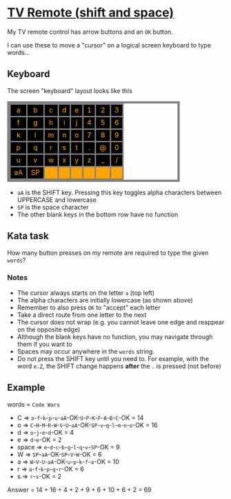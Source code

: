 # [TV Remote (shift and space)](https://www.codewars.com/kata/tv-remote-shift-and-space "https://www.codewars.com/kata/5b277e94b6989dd1d9000009")

My TV remote control has arrow buttons and an `OK` button.

I can use these to move a "cursor" on a logical screen keyboard to type words...

## Keyboard

The screen "keyboard" layout looks like this

<style>
  #tvkb {
    width : 400px;
    border: 5px solid gray; border-collapse: collapse;
  }
  #tvkb td {
    color : orange;
    background-color : black;
    text-align : center;
    border: 3px solid gray; border-collapse: collapse;
  }
</style>

<table id = "tvkb">
<tr><td>a<td>b<td>c<td>d<td>e<td>1<td>2<td>3</tr>
<tr><td>f<td>g<td>h<td>i<td>j<td>4<td>5<td>6</tr>
<tr><td>k<td>l<td>m<td>n<td>o<td>7<td>8<td>9</tr>
<tr><td>p<td>q<td>r<td>s<td>t<td>.<td>@<td>0</tr>
<tr><td>u<td>v<td>w<td>x<td>y<td>z<td>_<td>/</tr>
<tr><td>aA<td>SP<td style="background-color: orange"><td style="background-color: orange"><td style="background-color: orange"><td style="background-color: orange"><td style="background-color: orange"><td style="background-color: orange"></tr>
</table>

* `aA` is the SHIFT key. Pressing this key toggles alpha characters between UPPERCASE and lowercase
* `SP` is the space character
* The other blank keys in the bottom row have no function

## Kata task

How many button presses on my remote are required to type the given `words`?

### Notes

* The cursor always starts on the letter `a` (top left)
* The alpha characters are initially lowercase (as shown above)
* Remember to also press `OK` to "accept" each letter
* Take a direct route from one letter to the next
* The cursor does not wrap (e.g. you cannot leave one edge and reappear on the opposite edge)
* Although the blank keys have no function, you may navigate through them if you want to
* Spaces may occur anywhere in the `words` string.
* Do not press the SHIFT key until you need to. For example, with the word `e.Z`, the SHIFT change
  happens **after** the `.` is pressed (not before)

## Example

words = `Code Wars`

* C => `a`-`f`-`k`-`p`-`u`-`aA`-OK-`U`-`P`-`K`-`F`-`A`-`B`-`C`-OK = 14
* o => `C`-`H`-`M`-`R`-`W`-`V`-`U`-`aA`-OK-`SP`-`v`-`q`-`l`-`m`-`n`-`o`-OK = 16
* d => `o`-`j`-`e`-`d`-OK = 4
* e => `d`-`e`-OK = 2
* space => `e`-`d`-`c`-`b`-`g`-`l`-`q`-`v`-`SP`-OK = 9
* W => `SP`-`aA`-OK-`SP`-`V`-`W`-OK = 6
* a => `W`-`V`-`U`-`aA`-OK-`u`-`p`-`k`-`f`-`a`-OK = 10
* r => `a`-`f`-`k`-`p`-`q`-`r`-OK = 6
* s => `r`-`s`-OK = 2

Answer = 14 + 16 + 4 + 2 + 9 + 6 + 10 + 6 + 2 = 69